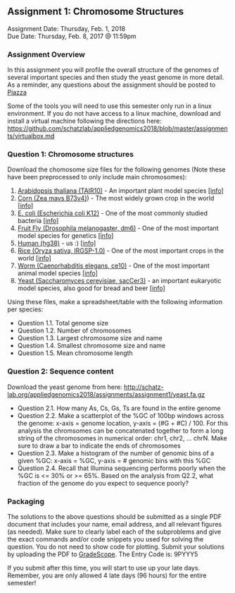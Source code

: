 ## Assignment 1: Chromosome Structures
Assignment Date: Thursday, Feb. 1, 2018 <br>
Due Date: Thursday, Feb. 8, 2017 @ 11:59pm <br>

### Assignment Overview

In this assignment you will profile the overall structure of the genomes of several important species and then study the yeast genome in more detail.
As a reminder, any questions about the assignment should be posted to [Piazza](https://piazza.com/jhu/spring2017/600649/home)

Some of the tools you will need to use this semester only run in a linux environment. If you do not have access to a linux machine, download and install a virtual machine following the directions here: https://github.com/schatzlab/appliedgenomics2018/blob/master/assignments/virtualbox.md


### Question 1: Chromosome structures

Download the chomosome size files for the following genomes (Note these have been preprocessed to only include main chromosomes):

1. [Arabidopsis thaliana (TAIR10)](http://schatz-lab.org/appliedgenomics2018/assignments/assignment1/TAIR10.chrom.sizes) - An important plant model species [[info]](https://en.wikipedia.org/wiki/Arabidopsis_thaliana)
2. [Corn (Zea mays B73v4)](http://schatz-lab.org/appliedgenomics2018/assignments/assignment1/zm4.chrom.sizes)) - The most widely grown crop in the world [[info]](https://en.wikipedia.org/wiki/Maize)
3. [E. coli (Escherichia coli K12)](http://schatz-lab.org/appliedgenomics2018/assignments/assignment1/ecoli.chrom.sizes) - One of the most commonly studied bacteria [[info]](https://en.wikipedia.org/wiki/Escherichia_coli)
4. [Fruit Fly (Drosophila melanogaster, dm6)](http://schatz-lab.org/appliedgenomics2018/assignments/assignment1/dm6.chrom.sizes) - One of the most important model species for genetics [[info]](https://en.wikipedia.org/wiki/Drosophila_melanogaster)
5. [Human (hg38)](http://schatz-lab.org/appliedgenomics2018/assignments/assignment1/hg38.chrom.sizes) - us :) [[info]](https://en.wikipedia.org/wiki/Homo_sapiens)
6. [Rice (Oryza sativa, IRGSP-1.0)](http://schatz-lab.org/appliedgenomics2018/assignments/assignment1/rice.chrom.sizes) - One of the most important crops in the world [[info]](https://en.wikipedia.org/wiki/Rice)
7. [Worm (Caenorhabditis elegans, ce10)](http://schatz-lab.org/appliedgenomics2018/assignments/assignment1/ce10.chrom.sizes) - One of the most important animal model species [[info]](https://en.wikipedia.org/wiki/Caenorhabditis_elegans)
8. [Yeast (Saccharomyces cerevisiae, sacCer3)](http://schatz-lab.org/appliedgenomics2018/assignments/assignment1/yeast.chrom.sizes) - an important eukaryotic model species, also good for bread and beer [[info]](https://en.wikipedia.org/wiki/Saccharomyces_cerevisiae)

Using these files, make a spreadsheet/table with the following information per species:

- Question 1.1. Total genome size
- Question 1.2. Number of chromosomes
- Question 1.3. Largest chromosome size and name
- Question 1.4. Smallest chromosome size and name
- Question 1.5. Mean chromosome length


### Question 2: Sequence content

Download the yeast genome from here: http://schatz-lab.org/appliedgenomics2018/assignments/assignment1/yeast.fa.gz

- Question 2.1. How many As, Cs, Gs, Ts are found in the entire genome
- Question 2.2. Make a scatterplot of the %GC of 100bp windows across the genome: x-axis = genome location, y-axis = (#G + #C) / 100. For this analysis the chromsomes can be concatenated together to form a long string of the chromosomes in numerical order: chr1, chr2, ... chrN. Make sure to draw a bar to indicate the ends of chromosomes
- Question 2.3. Make a histogram of the number of genomic bins of a given %GC: x-axis = %GC, y-axis = # genomic bins with this %GC
- Question 2.4. Recall that Illumina sequencing performs poorly when the %GC is <= 30% or >= 65%. Based on the analysis from Q2.2, what fraction of the genome do you expect to sequence poorly?



### Packaging

The solutions to the above questions should be submitted as a single PDF document that includes your name, email address, and 
all relevant figures (as needed). Make sure to clearly label each of the subproblems and give the exact commands and/or code snippets you used for 
solving the question. You do not need to show code for plotting. Submit your solutions by uploading the PDF to [GradeScope](https://www.gradescope.com/courses/38893). The Entry Code is: 9PYYY5 

If you submit after this time, you will start to use up your late days. Remember, you are only allowed 4 late days (96 hours) for the entire semester!



